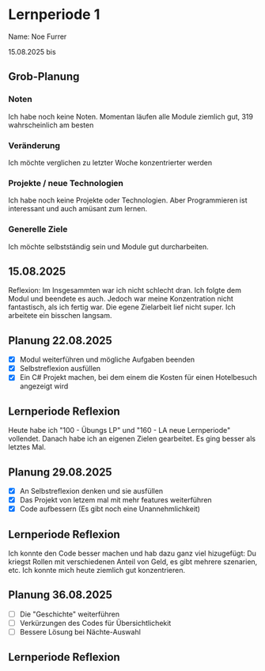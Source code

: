 # Lernperiode 1
Name: Noe Furrer

15.08.2025 bis 

## Grob-Planung
### Noten
Ich habe noch keine Noten. Momentan läufen alle Module ziemlich gut, 319 wahrscheinlich am besten

### Veränderung
Ich möchte verglichen zu letzter Woche konzentrierter werden

### Projekte / neue Technologien
Ich habe noch keine Projekte oder Technologien. Aber Programmieren ist interessant und auch amüsant zum lernen.
 
### Generelle Ziele
Ich möchte selbstständig sein und Module gut durcharbeiten.

## 15.08.2025
Reflexion: Im Insgesammten war ich nicht schlecht dran. Ich folgte dem Modul und beendete es auch. Jedoch war meine Konzentration nicht fantastisch, als ich fertig war. Die egene Zielarbeit lief nicht super. Ich arbeitete ein bisschen langsam.

## Planung 22.08.2025

- [x] Modul weiterführen und mögliche Aufgaben beenden
- [x] Selbstreflexion ausfüllen
- [x] Ein C# Projekt machen, bei dem einem die Kosten für einen Hotelbesuch angezeigt wird

## Lernperiode Reflexion

Heute habe ich "100 - Übungs LP" und "160 - LA neue Lernperiode" vollendet. Danach habe ich an eigenen Zielen gearbeitet. Es ging besser als letztes Mal.

## Planung 29.08.2025

- [x] An Selbstreflexion denken und sie ausfüllen
- [x] Das Projekt von letzem mal mit mehr features weiterführen
- [x] Code aufbessern (Es gibt noch eine Unannehmlichkeit)

## Lernperiode Reflexion

Ich konnte den Code besser machen und hab dazu ganz viel hizugefügt: Du kriegst Rollen mit verschiedenen Anteil von Geld, es gibt mehrere szenarien, etc. 
Ich konnte mich heute ziemlich gut konzentrieren.

## Planung 36.08.2025

- [ ] Die "Geschichte" weiterführen
- [ ] Verkürzungen des Codes für Übersichtlichekit
- [ ] Bessere Lösung bei Nächte-Auswahl

## Lernperiode Reflexion



